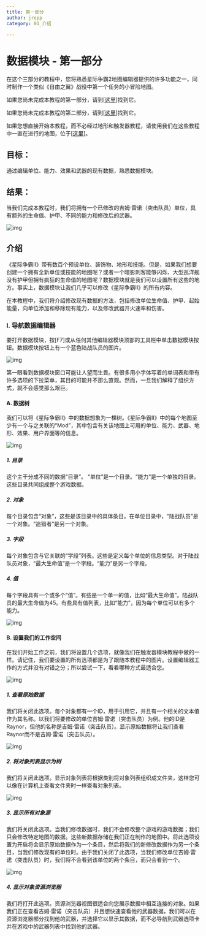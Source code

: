 ```yaml
---
title: 第一部分
author: jrepp
category: 01_介绍

---
```

# 数据模块 - 第一部分

在这个三部分的教程中，您将熟悉星际争霸2地图编辑器提供的许多功能之一，同时制作一个类似《自由之翼》战役中第一个任务的小冒险地图。

如果您尚未完成本教程的第一部分，请到[[这里](../terrain/1)]找到它。

如果您尚未完成本教程的第二部分，请到[[这里](../trigger/1)]找到它。

如果您想直接开始本教程，而不必经过地形和触发器教程，请使用我们在这些教程中一直在进行的地图，位于[[这里](https://web.archive.org/web/20130814095747/http://us.battle.net/sc2/en/game/maps-and-mods/tutorials/data/1#finishedMap)]。

## 目标：

通过编辑单位、能力、效果和武器的现有数据，熟悉数据模块。

## 结果：

当我们完成本教程时，我们将拥有一个已修改的吉姆·雷诺（突击队员）单位，具有额外的生命值、护甲、不同的能力和修改后的武器。

![img](001-finishedproduct-modifiedunitingame.jpg)

## 介绍

《星际争霸II》带有数百个预设单位、装饰物、地形和技能。但是，如果我们想要创建一个拥有全新单位或技能的地图呢？或者一个暗影刺客能够闪烁、大型巡洋舰没有护甲但拥有疯狂的生命值的地图呢？数据模块就是我们可以设置所有这些的地方。事实上，数据模块让我们几乎可以修改《星际争霸II》的所有内容。

在本教程中，我们将介绍修改现有数据的方法，包括修改单位生命值、护甲、起始能量，向单位添加和移除现有能力，以及修改武器开火速率和伤害。

### I. 导航数据编辑器

要打开数据模块，按[F7]或从任何其他编辑器模块顶部的工具栏中单击数据模块按钮。数据模块按钮上有一个蓝色陆战队员的图片。

![img](002-navigating-toolbarbutton.jpg)

第一眼看到数据模块窗口可能让人望而生畏。有很多用小字体写着的单词表和带有许多选项的下拉菜单，其目的可能并不那么直观。然而，一旦我们解释了组织方式，就不会感觉那么艰巨。

#### A. 数据树

我们可以将《星际争霸II》中的数据想象为一棵树。《星际争霸II》中的每个地图至少有一个与之关联的“Mod”，其中包含有关该地图上可用的单位、能力、武器、地形、效果、用户界面等的信息。

![img](003-navigating-datadiagram.jpg)

##### 1. 目录

   这个主干分成不同的数据“目录”。 “单位”是一个目录。“能力”是一个单独的目录。这些目录共同组成整个游戏数据。

##### 2. 对象

每个目录包含“对象”，这些是该目录中的具体条目。在单位目录中，“陆战队员”是一个对象。“追猎者”是另一个对象。

##### 3. 字段

每个对象包含与它关联的“字段”列表。这些是定义每个单位的信息类型。对于陆战队员对象，“最大生命值”是一个字段。“能力”是另一个字段。

##### 4. 值

每个字段具有一个或多个“值”。有些是一个单一的值，比如“最大生命值”。陆战队员的最大生命值为45。有些具有值列表，比如“能力”，因为每个单位可以有多个能力。

![img](004-navigating-windowbreakdown.jpg)

#### B. 设置我们的工作空间

在我们开始工作之前，我们将设置几个选项，就像我们在触发器模块教程中做的一样。请记住，我们要设置的所有选项都是为了跟随本教程中的图片。设置编辑器工作的方式并没有对错之分；所以尝试一下，看看哪种方式最适合您。

![img](005-navigating-selectedviewoptions.jpg)

##### 1. 查看原始数据

我们将关闭此选项。每个对象都有一个ID，用于引用它，并且有一个相关的文本值作为其名称。以我们将要修改的单位吉姆·雷诺（突击队员）为例。他的ID是Raynor，但他的名称是吉姆·雷诺（突击队员）。显示原始数据将让我们查看Raynor而不是吉姆·雷诺（突击队员）。

![img](006-navigating-rawdata.jpg)

##### 2. 将对象列表显示为树

我们将关闭此选项。显示对象列表将根据类别将对象列表组织成文件夹，这样您可以像在计算机上查看文件夹时一样查看对象列表。

![img](007-navigating-showobjectlist.jpg)

##### 3. 显示所有对象源

我们将关闭此选项。当我们修改数据时，我们不会修改整个游戏的游戏数据；我们只会修改特定地图的数据。这些新数据存储在我们正在制作的地图中。将此选项设置为开启将会显示原始数据作为一个条目，然后将我们的新修改数据作为另一个条目，当我们修改现有的单位时。由于我们关闭了此选项，当我们修改单位吉姆·雷诺（突击队员）时，我们将不会看到该单位的两个条目，而只会看到一个。

![img](008-navigating-showmultisource.jpg)

##### 4. 显示对象资源浏览器

我们将打开此选项。资源浏览器视图很适合向您展示数据中相互连接的对象。如果我们正在查看吉姆·雷诺（突击队员）并且想快速查看他的武器数据，我们可以在资源浏览器部分找到他的武器，并选择它以显示其数据，而不必导航到武器选项卡并在游戏中的武器列表中找到他的武器。